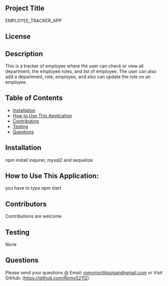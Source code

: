 
  ## Project Title 
  EMPLOYEE_TRACKER_APP
  ## License
   
  ## Description
  This is a tracker of employee where the user can check or view all department, the employee roles, and list of employee. The user can also add a department, role, employee, and also can update the role on an employee.
  ## Table of Contents
  * [Installation](#installation)
  * [How to Use This Application](#usage)
  * [Contributing](#contributors)
  * [Testing](#testing)
  * [Questions](#questions)
  ## Installation
  npm install inquirer, mysql2 and sequelize
  ## How to Use This Application:
  you have to type npm start
  ## Contributors
  Contributions are welcome
  ## Testing
  None
  ## Questions
  Please send your questions @ Email: romymortilpisigan@gmail.com or 
  Visit GitHub: (https://github.com/Romy52112).